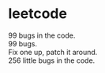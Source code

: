 # leetcode

99 bugs in the code. <br>
99 bugs. <br>
Fix one up, patch it around. <br>
256 little bugs in the code. <br>
